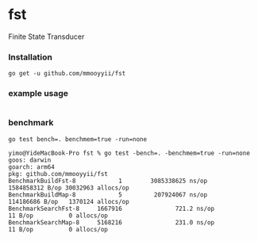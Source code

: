 # fst

Finite State Transducer

### Installation

```shell
go get -u github.com/mmooyyii/fst
```

### example usage

```go

```

### benchmark

```
go test bench=. benchmem=true -run=none
```

```shell
yimo@YideMacBook-Pro fst % go test -bench=. -benchmem=true -run=none
goos: darwin
goarch: arm64
pkg: github.com/mmooyyii/fst
BenchmarkBuildFst-8            1        3085338625 ns/op        1584858312 B/op 30032963 allocs/op
BenchmarkBuildMap-8            5         207924067 ns/op        114186686 B/op   1370124 allocs/op
BenchmarkSearchFst-8     1667916               721.2 ns/op            11 B/op          0 allocs/op
BenchmarkSearchMap-8     5168216               231.0 ns/op            11 B/op          0 allocs/op
```